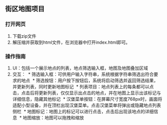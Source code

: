 ## 街区地图项目

### 打开网页

1. 下载zip文件
2. 解压缩并获取到html文件，在浏览器中打开index.html即可。

### 操作指南

1. UI：包括一个展示地点的列表，地点筛选输入框，地图及地图叠加区域
2. 交互：
  * 筛选输入框：可供用户输入字符串，系统根据字符串筛选出符合要求的地点
  * 筛选按钮：用户按下按钮后，系统将启动筛选并返回筛选结果，并更新列表，同时更新地图标记
  * 列表项目：地点列表上的每条都可以点击，点击后将更新列表，仅仅显示出点击的地点，并在地图上显示出该标记与详细信息，隐藏其他标记
  * 汉堡菜单按钮：在屏幕尺寸宽度768px时，画面将适配小型设备，并在顶栏出现汉堡菜单。点击汉堡菜单将弹出或隐藏地点列表侧栏
  * 地图标记：地图上的标记可以进行点击，点击后出现该地点的详细信息
  * 地图缩放：地图可以拖拽和缩放

